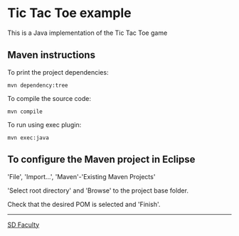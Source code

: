 # Tic Tac Toe example

This is a Java implementation of the Tic Tac Toe game


## Maven instructions

To print the project dependencies:

```
mvn dependency:tree
```

To compile the source code:

```
mvn compile
```

To run using exec plugin:
```
mvn exec:java
```

## To configure the Maven project in Eclipse

'File', 'Import...', 'Maven'-'Existing Maven Projects'

'Select root directory' and 'Browse' to the project base folder.

Check that the desired POM is selected and 'Finish'.


----

[SD Faculty](mailto:leic-sod@disciplinas.tecnico.ulisboa.pt)
